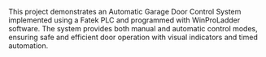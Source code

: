 This project demonstrates an Automatic Garage Door Control System implemented using a Fatek PLC and programmed with WinProLadder software.
The system provides both manual and automatic control modes, ensuring safe and efficient door operation with visual indicators and timed automation.

